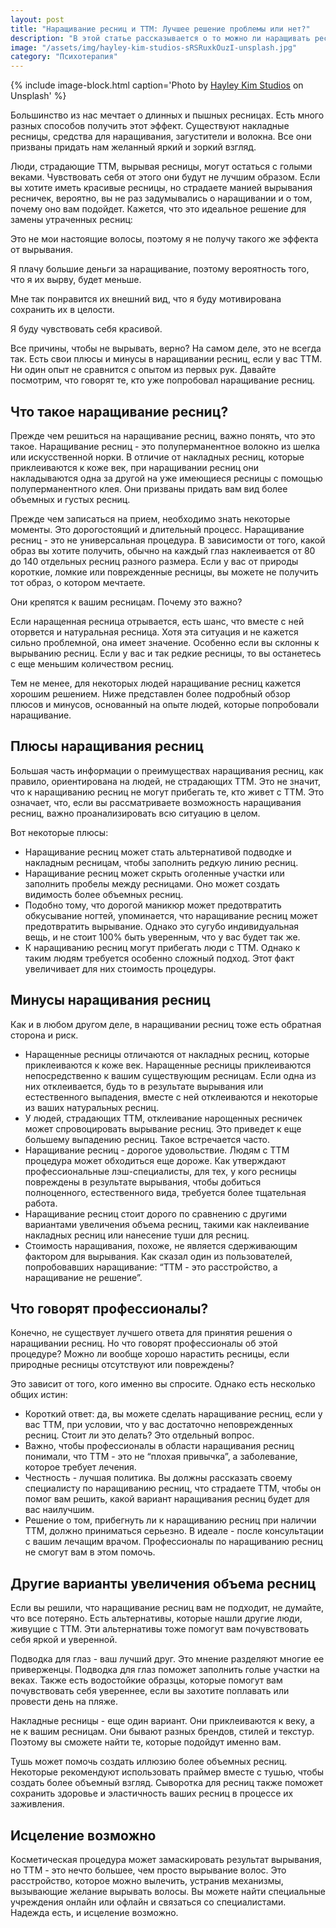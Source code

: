 ```yaml
---
layout: post
title: "Наращивание ресниц и ТТМ: Лучшее решение проблемы или нет?"
description: "В этой статье рассказывается о то можно ли наращивать ресницы при трихотилломании и какие минусы могут быть у этой процедуры."
image: "/assets/img/hayley-kim-studios-sRSRuxkOuzI-unsplash.jpg"
category: "Психотерапия"
---
```


{% include image-block.html 
caption='Photo by <a href="https://unsplash.com/@hayleykimstudios" rel="nofollow" >Hayley Kim Studios</a> on Unsplash'
%}

Большинство из нас мечтает о длинных и пышных ресницах. Есть много разных способов получить этот эффект. 
Существуют накладные ресницы, средства для наращивания, загустители и волокна. Все они призваны придать нам желанный яркий и зоркий взгляд.

Люди, страдающие ТТМ, вырывая ресницы, могут остаться с голыми веками. Чувствовать себя от этого 
они будут не лучшим образом. Если вы хотите иметь красивые ресницы, но страдаете манией вырывания ресничек, 
вероятно, вы не раз задумывались о наращивании и о том, почему оно вам подойдет. Кажется, что это 
идеальное решение для замены утраченных ресниц:

Это не мои настоящие волосы, поэтому я не получу такого же эффекта от вырывания.

Я плачу большие деньги за наращивание, поэтому вероятность того, что я их вырву, будет меньше.

Мне так понравится их внешний вид, что я буду мотивирована сохранить их в целости.

Я буду чувствовать себя красивой.

Все причины, чтобы не вырывать, верно? На самом деле, это не всегда так. Есть свои плюсы и минусы в 
наращивании ресниц, если у вас ТТМ. Ни один опыт не сравнится с опытом из первых рук. Давайте посмотрим,
что говорят те, кто уже попробовал наращивание ресниц.

## Что такое наращивание ресниц?

Прежде чем решиться на наращивание ресниц, важно понять, что это такое. Наращивание ресниц - это полуперманентное волокно 
из шелка или искусственной норки. В отличие от накладных ресниц, которые приклеиваются к коже век, при наращивании 
ресниц они накладываются одна за другой на уже имеющиеся ресницы с помощью полуперманентного клея. 
Они призваны придать вам вид более объемных и густых ресниц.

Прежде чем записаться на прием, необходимо знать некоторые моменты. Это дорогостоящий и длительный процесс. 
Наращивание ресниц - это не универсальная процедура. В зависимости от того, какой образ вы хотите получить, 
обычно на каждый глаз наклеивается от 80 до 140 отдельных ресниц разного размера. Если у вас от природы короткие, 
ломкие или поврежденные ресницы, вы можете не получить тот образ, о котором мечтаете.

Они крепятся к вашим ресницам. Почему это важно?

Если наращенная ресница отрывается, есть шанс, что вместе с ней оторвется и натуральная ресница. Хотя эта 
ситуация и не кажется сильно проблемной, она имеет значение. Особенно если вы склонны к вырыванию ресниц. 
Если у вас и так редкие ресницы, то вы останетесь с еще меньшим количеством ресниц.

Тем не менее, для некоторых людей наращивание ресниц кажется хорошим решением. Ниже представлен более 
подробный обзор плюсов и минусов, основанный на опыте людей, которые попробовали наращивание.

## Плюсы наращивания ресниц

Большая часть информации о преимуществах наращивания ресниц, как правило, ориентирована на людей, 
не страдающих ТТМ. Это не значит, что к наращиванию ресниц не могут прибегать те,
кто живет с ТТМ. Это означает, что, если вы рассматриваете возможность наращивания ресниц, важно проанализировать всю ситуацию в целом.

Вот некоторые плюсы:


- Наращивание ресниц может стать альтернативой подводке и накладным ресницам, 
чтобы заполнить редкую линию ресниц.
- Наращивание ресниц может скрыть оголенные участки или заполнить пробелы между ресницами. 
Оно может создать видимость более объемных ресниц.
- Подобно тому, что дорогой маникюр может предотвратить обкусывание ногтей, упоминается, 
что наращивание ресниц может предотвратить вырывание. Однако это сугубо индивидуальная вещь, и не стоит 100% быть уверенным, что у вас будет так же.
- К наращиванию ресниц могут прибегать люди с ТТМ. Однако к таким людям требуется особенно сложный подход. Этот факт увеличивает для них стоимость процедуры.

## Минусы наращивания ресниц

Как и в любом другом деле, в наращивании ресниц тоже есть обратная сторона и риск. 

- Наращенные ресницы отличаются от накладных ресниц, которые приклеиваются к коже век. Наращенные ресницы 
приклеиваются непосредственно к вашим существующим ресницам. Если одна из них отклеивается, будь то в результате вырывания 
или естественного выпадения, вместе с ней отклеиваются и некоторые из ваших натуральных ресниц.
- У людей, страдающих ТТМ, отклеивание нарощенных ресничек может спровоцировать вырывание ресниц. Это приведет 
к еще большему выпадению ресниц. Такое встречается часто.
- Наращивание ресниц - дорогое удовольствие. Людям с ТТМ процедура может обходиться еще дороже. Как утверждают 
профессиональные лэш-специалисты, для тех, у кого ресницы повреждены в результате вырывания, чтобы добиться полноценного, 
естественного вида, требуется более тщательная работа.
- Наращивание ресниц стоит дорого по сравнению с другими вариантами увеличения объема ресниц, такими как наклеивание 
накладных ресниц или нанесение туши для ресниц.
- Стоимость наращивания, похоже, не является сдерживающим фактором для вырывания. Как сказал один из пользователей, попробовавших наращивание: “ТТМ - это расстройство, а наращивание не решение”.

## Что говорят профессионалы?

Конечно, не существует лучшего ответа для принятия решения о наращивании ресниц. Но что говорят профессионалы об этой процедуре? 
Можно ли вообще хорошо нарастить ресницы, если природные ресницы отсутствуют или повреждены? 

Это зависит от того, кого именно вы спросите. Однако есть несколько общих истин:

- Короткий ответ: да, вы можете сделать наращивание ресниц, если у вас ТТМ, при условии, что у вас достаточно неповрежденных ресниц.
Стоит ли это делать? Это отдельный вопрос.
- Важно, чтобы профессионалы в области наращивания ресниц понимали, что ТТМ - это не “плохая привычка”, а заболевание, которое требует лечения.
- Честность - лучшая политика. Вы должны рассказать своему специалисту по наращиванию ресниц, что страдаете ТТМ, чтобы он помог 
вам решить, какой вариант наращивания ресниц будет для вас наилучшим.
- Решение о том, прибегнуть ли к наращиванию ресниц при наличии ТТМ, должно приниматься серьезно. В идеале - после консультации с 
вашим лечащим врачом. Профессионалы по наращиванию ресниц не смогут вам в этом помочь.

## Другие варианты увеличения объема ресниц

Если вы решили, что наращивание ресниц вам не подходит, не думайте, что все потеряно. Есть альтернативы, которые нашли другие 
люди, живущие с ТТМ. Эти альтернативы тоже помогут вам почувствовать себя яркой и уверенной.

Подводка для глаз - ваш лучший друг. Это мнение разделяют многие ее приверженцы. Подводка для глаз поможет заполнить 
голые участки на веках. Также есть водостойкие образцы, которые помогут вам почувствовать себя увереннее, если вы захотите 
поплавать или провести день на пляже.

Накладные ресницы - еще один вариант. Они приклеиваются к веку, а не к вашим ресницам. Они бывают разных брендов, 
стилей и текстур. Поэтому вы сможете найти те, которые подойдут именно вам.

Тушь может помочь создать иллюзию более объемных ресниц. Некоторые рекомендуют использовать праймер вместе с тушью, 
чтобы создать более объемный взгляд. Сыворотка для ресниц также поможет сохранить здоровье и эластичность ваших ресниц в процессе их заживления. 

## Исцеление возможно

Косметическая процедура может замаскировать результат вырывания, но ТТМ - это нечто большее, чем просто вырывание волос. 
Это расстройство, которое можно вылечить, устранив механизмы, вызывающие желание вырывать волосы. Вы можете найти специальные 
учреждения онлайн или офлайн и связаться со специалистами. Надежда есть, и исцеление возможно.
